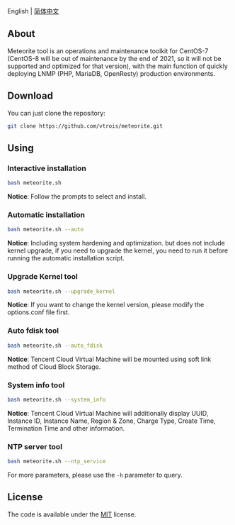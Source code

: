 English | [简体中文](README.zh-CN.md)

## About

Meteorite tool is an operations and maintenance toolkit for CentOS-7 (CentOS-8 will be out of maintenance by the end of 2021, so it will not be supported and optimized for that version), with the main function of quickly deploying LNMP (PHP, MariaDB, OpenResty) production environments.

## Download

You can just clone the repository:

```sh
git clone https://github.com/vtrois/meteorite.git
```

## Using

### Interactive installation

```sh
bash meteorite.sh
```

**Notice**: Follow the prompts to select and install.

### Automatic installation

```sh
bash meteorite.sh --auto
```

**Notice**: Including system hardening and optimization. but does not include kernel upgrade, if you need to upgrade the kernel, you need to run it before running the automatic installation script.

### Upgrade Kernel tool

```sh
bash meteorite.sh --upgrade_kernel
```

**Notice**: If you want to change the kernel version, please modify the options.conf file first.

### Auto fdisk tool

```sh
bash meteorite.sh --auto_fdisk
```

**Notice**: Tencent Cloud Virtual Machine will be mounted using soft link method of Cloud Block Storage.

### System info tool

```sh
bash meteorite.sh --system_info
```

**Notice**: Tencent Cloud Virtual Machine will additionally display UUID, Instance ID, Instance Name, Region & Zone, Charge Type, Create Time, Termination Time and other information.

### NTP server tool

```sh
bash meteorite.sh --ntp_service
```

For more parameters, please use the `-h` parameter to query.

## License

The code is available under the [MIT](https://github.com/vtrois/meteorite/blob/main/LICENSE) license.